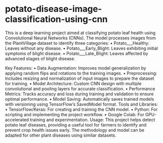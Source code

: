 # potato-disease-image-classification-using-cnn
This is a deep learning project aimed at classifying potato leaf health using Convolutional Neural Networks (CNNs). The model processes images from the PlantVillage dataset to identify three categories:
•	Potato___Healthy: Leaves without any disease.
•	Potato___Early_Blight: Leaves exhibiting initial symptoms of blight disease.
•	Potato___Late_Blight: Leaves affected by advanced stages of blight disease.





Key Features:
•	Data Augmentation: Improves model generalization by applying random flips and rotations to the training images.
•	Preprocessing: Includes resizing and normalization of input images to prepare the dataset for training.
•	Model Architecture: Custom CNN design with multiple convolutional and pooling layers for accurate classification.
•	Performance Metrics: Tracks accuracy and loss during training and validation to ensure optimal performance.
•	Model Saving: Automatically saves trained models with versioning using TensorFlow’s SavedModel format.
Tools and Libraries:
•	TensorFlow/Keras: For creating and training the CNN model.
•	Python: For scripting and implementing the project workflow.
•	Google Colab: For GPU-accelerated training and experimentation.
Usage:
This project helps detect potato leaf diseases, providing a useful tool for farmers to identify and prevent crop health issues early. The methodology and model can be adapted for other plant diseases using similar datasets.
